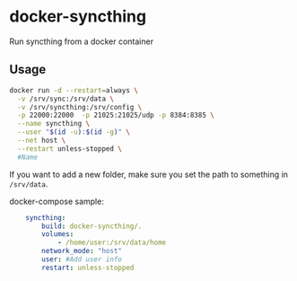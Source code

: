 # docker-syncthing

Run syncthing from a docker container

## Usage

```sh
docker run -d --restart=always \
  -v /srv/sync:/srv/data \
  -v /srv/syncthing:/srv/config \
  -p 22000:22000  -p 21025:21025/udp -p 8384:8385 \
  --name syncthing \
  --user "$(id -u):$(id -g)" \
  --net host \
  --restart unless-stopped \
  #Name
```

If you want to add a new folder, make sure you set the path to something in `/srv/data`.

docker-compose sample:
```yml
    syncthing:
	    build: docker-syncthing/.
	    volumes:
		    - /home/user:/srv/data/home
	    network_mode: "host"
	    user: #Add user info
	    restart: unless-stopped
```
